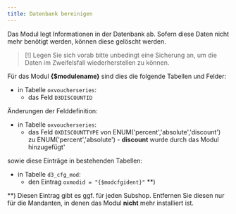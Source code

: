 ```yaml
---
title: Datenbank bereinigen
---
```

  
Das Modul legt Informationen in der Datenbank ab. Sofern diese Daten nicht mehr benötigt werden, können diese gelöscht werden. 

> [!] Legen Sie sich vorab bitte unbedingt eine Sicherung an, um die Daten im Zweifelsfall wiederherstellen zu können.
    
Für das Modul **{$modulename}** sind dies die folgende Tabellen und Felder:

* in Tabelle `oxvoucherseries`:  
  * das Feld `D3DISCOUNTID`
  
Änderungen der Felddefinition:  
* in Tabelle `oxvoucherseries`:  
  * das Feld `OXDISCOUNTTYPE` von ENUM('percent','absolute','discount') zu ENUM('percent','absolute')
        - **discount** wurde durch das Modul hinzugefügt'

sowie diese Einträge in bestehenden Tabellen:

* in Tabelle `d3_cfg_mod`:  
  * den Eintrag `oxmodid = "{$modcfgident}"` **)

**) Diesen Eintrag gibt es ggf. für jeden Subshop. Entfernen Sie diesen nur für die Mandanten, in denen das Modul **nicht** mehr installiert ist. 